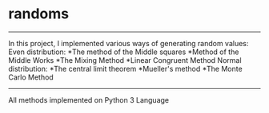 # randoms
***
In this project, I implemented various ways of generating random values:
Even distribution:
*The method of the Middle squares
*Method of the Middle Works
*The Mixing Method
*Linear Congruent Method
Normal distribution:
*The central limit theorem
*Mueller's method
*The Monte Carlo Method
***
All methods implemented on Python 3 Language
